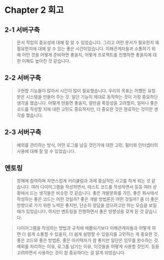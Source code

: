 # Chapter 2 회고

## 2-1 서버구축
> 문서 작업의 중요성에 대해 잘 알 수 있었습니다.
> 그리고 어떤 문서가 필요한지 왜 필요한지에 대해 알 수 있는 좋은 시간이었습니다.
> 이해관계자들과 소통하기 위해 어떤 것을 어떻게 준비하면 좋을지, 어떻게 프로젝트를 진행하면 좋을지에 대한 이해도 높아진 것 같습니다.

## 2-2 서버구축
> 구현할 기능들이 많아서 시간이 많이 필요했습니다.
> 우리의 목표는 어쨌든 요청받은 시스템을 만들어 주는 것. 
> 일단 기능이 제대로 동작하는 것이 가장 중요하단 생각을 했습니다.
> 어떻게 만들면 좋을지, 얼만큼 확장성을 고려할지, 얼마나 좋은 코드를 작성할 지에 대한 고민도 중요하지만, 더 중요한 것은 완료하는 것이란 생각을 했습니다.

## 2-3 서버구축
> 예외를 관리하는 방식, 어떤 로그를 남길 것인가에 대한 고민, 필터와 인터셉터의 사용에 대해 잘 알 수 있었습니다.


## 멘토링
> 항해에 참여하며 자연스럽게 커리큘럼과 과제 중심적인 사고를 하게 되는 것 같습니다.
> 여러 다이어그램을 작성하면서, 테스트 코드를 작성하면서 등등 여러 상황에서 드는 생각들은 비슷한 것 같습니다.
> 좋은 개발문화를 가진, 좋은 회사에서 작성하는 좋은 코드는 어떤 것일까? 좋은 개발 방법론은 어떤 것일까?
> 좀 더 좋은 방향으로 가기 위한 노력은 좋지만, 단순히 정답을 얻으려고만 하는 모습을 보일 때가 있었습니다.
> 하지만 멘토링을 진행하면서 좋은 방향성을 갖게 된 것 같습니다.

> 다이어그램을 작성하는 방법과 규칙에 매몰되기보다 이해관계자들과 어떻게 하면 더 쉽게 소통할 수 있을지, 더 쉽게 설명할 수 있을지를 고민하는 게 중요한 것.
> 좋은 코드와 좋은 방법론, 좋은 아키텍처가 참 좋지만 일단은 임무를 완수하는 것.
> 예외를 처리하는 이유, 로그를 남기는 이유, 이것들을 어떻게 사용할 것인지. 등을 고려하면서 사용하는 것이 참 중요하다는 걸 알게 되었습니다.
